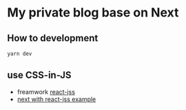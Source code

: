 # My private blog base on Next


## How to development

``` bash
yarn dev
```

## use CSS-in-JS

+ freamwork [react-jss](https://cssinjs.org/)
+ [next with react-jss example](https://github.com/zeit/next.js/tree/master/examples/with-react-jss)
